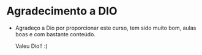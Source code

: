 # Agradecimento a DIO 



* Agradeço a Dio por proporcionar este curso, tem sido muito bom, aulas boas e com bastante conteúdo.

  

  Valeu Dio!! :)

  